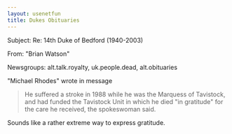 ```yaml
---   
layout: usenetfun   
title: Dukes Obituaries   
---   
```

   
   
 Subject: Re: 14th Duke of Bedford (1940-2003)   
   
From: &quot;Brian Watson&quot;   
   
Newsgroups: alt.talk.royalty, uk.people.dead, alt.obituaries   
   
&quot;Michael Rhodes&quot; wrote in message   
   
> He suffered a stroke in 1988 while he was the Marquess of Tavistock,   
> and had funded the Tavistock Unit in which he died &quot;in gratitude&quot; for   
> the care he received, the spokeswoman said.   
   
   
Sounds like a rather extreme way to express gratitude.   
   
   
   
